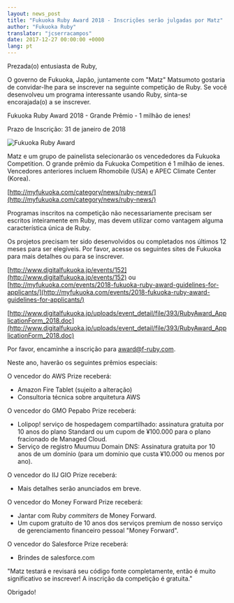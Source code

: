 ```yaml
---
layout: news_post
title: "Fukuoka Ruby Award 2018 - Inscrições serão julgadas por Matz"
author: "Fukuoka Ruby"
translator: "jcserracampos"
date: 2017-12-27 00:00:00 +0000
lang: pt
---
```


Prezada(o) entusiasta de Ruby,

O governo de Fukuoka, Japão, juntamente com "Matz" Matsumoto gostaria
de convidar-lhe para se inscrever na seguinte competição de Ruby. Se você desenvolveu
um programa interessante usando Ruby, sinta-se encorajada(o) a se inscrever.

Fukuoka Ruby Award 2018 - Grande Prêmio - 1 milhão de ienes!

Prazo de Inscrição: 31 de janeiro de 2018

![Fukuoka Ruby Award](https://www.digitalfukuoka.jp/javascripts/kcfinder/upload/images/fukuokarubyaward2017.png)

Matz e um grupo de painelista selecionarão os vencededores da
Fukuoka Competition. O grande prêmio da Fukuoka Competition
é 1 milhão de ienes. Vencedores anteriores incluem Rhomobile (USA)
e APEC Climate Center (Korea).

[http://myfukuoka.com/category/news/ruby-news/](http://myfukuoka.com/category/news/ruby-news/)

Programas inscritos na competição não necessariamente precisam ser escritos inteiramente
em Ruby, mas devem utilizar como vantagem alguma característica única de Ruby.

Os projetos precisam ter sido desenvolvidos ou completados nos últimos 12 meses
para ser elegíveis. Por favor, acesse os seguintes sites de Fukuoka para mais
detalhes ou para se inscrever.

[http://www.digitalfukuoka.jp/events/152](http://www.digitalfukuoka.jp/events/152)
ou
[http://myfukuoka.com/events/2018-fukuoka-ruby-award-guidelines-for-applicants/](http://myfukuoka.com/events/2018-fukuoka-ruby-award-guidelines-for-applicants/)

[http://www.digitalfukuoka.jp/uploads/event_detail/file/393/RubyAward_ApplicationForm_2018.doc](http://www.digitalfukuoka.jp/uploads/event_detail/file/393/RubyAward_ApplicationForm_2018.doc)

Por favor, encaminhe a inscrição para award@f-ruby.com.

Neste ano, haverão os seguintes prêmios especiais:

O vencedor do AWS Prize receberá:

* Amazon Fire Tablet (sujeito a alteração)
* Consultoria técnica sobre arquitetura AWS

O vencedor do GMO Pepabo Prize receberá:

* Lolipop! serviço de hospedagem compartilhado: assinatura gratuita por 10 anos do plano
  Standard ou um cupom de ¥100.000 para o plano fracionado de Managed Cloud.
* Serviço de registro Muumuu Domain DNS: Assinatura gratuita por 10 anos de um
  domínio (para um domínio que custa ¥10.000 ou menos por ano).

O vencedor do IIJ GIO Prize receberá:

* Mais detalhes serão anunciados em breve.

O vencedor do Money Forward Prize receberá:

* Jantar com Ruby _commiters_ de Money Forward.
* Um cupom gratuito de 10 anos dos serviços premium de nosso serviço
  de gerenciamento financeiro pessoal "Money Forward".

O vencedor do Salesforce Prize receberá:

* Brindes de salesforce.com

"Matz testará e revisará seu código fonte completamente,
então é muito significativo se inscrever! A inscrição da competição é gratuita."

Obrigado!
